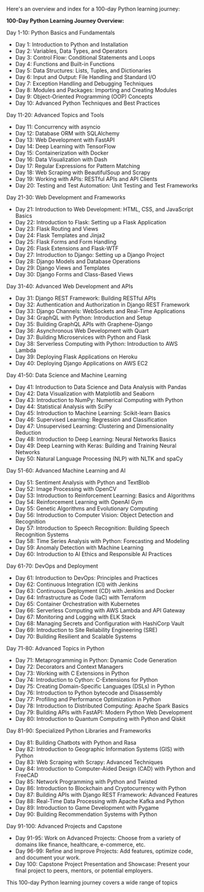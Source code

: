Here's an overview and index for a 100-day Python learning journey:

**100-Day Python Learning Journey Overview:**

Day 1-10: Python Basics and Fundamentals
- Day 1: Introduction to Python and Installation
- Day 2: Variables, Data Types, and Operators
- Day 3: Control Flow: Conditional Statements and Loops
- Day 4: Functions and Built-in Functions
- Day 5: Data Structures: Lists, Tuples, and Dictionaries
- Day 6: Input and Output: File Handling and Standard I/O
- Day 7: Exception Handling and Debugging Techniques
- Day 8: Modules and Packages: Importing and Creating Modules
- Day 9: Object-Oriented Programming (OOP) Concepts
- Day 10: Advanced Python Techniques and Best Practices

Day 11-20: Advanced Topics and Tools
- Day 11: Concurrency with asyncio
- Day 12: Database ORM with SQLAlchemy
- Day 13: Web Development with FastAPI
- Day 14: Deep Learning with TensorFlow
- Day 15: Containerization with Docker
- Day 16: Data Visualization with Dash
- Day 17: Regular Expressions for Pattern Matching
- Day 18: Web Scraping with BeautifulSoup and Scrapy
- Day 19: Working with APIs: RESTful APIs and API Clients
- Day 20: Testing and Test Automation: Unit Testing and Test Frameworks

Day 21-30: Web Development and Frameworks
- Day 21: Introduction to Web Development: HTML, CSS, and JavaScript Basics
- Day 22: Introduction to Flask: Setting up a Flask Application
- Day 23: Flask Routing and Views
- Day 24: Flask Templates and Jinja2
- Day 25: Flask Forms and Form Handling
- Day 26: Flask Extensions and Flask-WTF
- Day 27: Introduction to Django: Setting up a Django Project
- Day 28: Django Models and Database Operations
- Day 29: Django Views and Templates
- Day 30: Django Forms and Class-Based Views

Day 31-40: Advanced Web Development and APIs
- Day 31: Django REST Framework: Building RESTful APIs
- Day 32: Authentication and Authorization in Django REST Framework
- Day 33: Django Channels: WebSockets and Real-Time Applications
- Day 34: GraphQL with Python: Introduction and Setup
- Day 35: Building GraphQL APIs with Graphene-Django
- Day 36: Asynchronous Web Development with Quart
- Day 37: Building Microservices with Python and Flask
- Day 38: Serverless Computing with Python: Introduction to AWS Lambda
- Day 39: Deploying Flask Applications on Heroku
- Day 40: Deploying Django Applications on AWS EC2

Day 41-50: Data Science and Machine Learning
- Day 41: Introduction to Data Science and Data Analysis with Pandas
- Day 42: Data Visualization with Matplotlib and Seaborn
- Day 43: Introduction to NumPy: Numerical Computing with Python
- Day 44: Statistical Analysis with SciPy
- Day 45: Introduction to Machine Learning: Scikit-learn Basics
- Day 46: Supervised Learning: Regression and Classification
- Day 47: Unsupervised Learning: Clustering and Dimensionality Reduction
- Day 48: Introduction to Deep Learning: Neural Networks Basics
- Day 49: Deep Learning with Keras: Building and Training Neural Networks
- Day 50: Natural Language Processing (NLP) with NLTK and spaCy

Day 51-60: Advanced Machine Learning and AI
- Day 51: Sentiment Analysis with Python and TextBlob
- Day 52: Image Processing with OpenCV
- Day 53: Introduction to Reinforcement Learning: Basics and Algorithms
- Day 54: Reinforcement Learning with OpenAI Gym
- Day 55: Genetic Algorithms and Evolutionary Computing
- Day 56: Introduction to Computer Vision: Object Detection and Recognition
- Day 57: Introduction to Speech Recognition: Building Speech Recognition Systems
- Day 58: Time Series Analysis with Python: Forecasting and Modeling
- Day 59: Anomaly Detection with Machine Learning
- Day 60: Introduction to AI Ethics and Responsible AI Practices

Day 61-70: DevOps and Deployment
- Day 61: Introduction to DevOps: Principles and Practices
- Day 62: Continuous Integration (CI) with Jenkins
- Day 63: Continuous Deployment (CD) with Jenkins and Docker
- Day 64: Infrastructure as Code (IaC) with Terraform
- Day 65: Container Orchestration with Kubernetes
- Day 66: Serverless Computing with AWS Lambda and API Gateway
- Day 67: Monitoring and Logging with ELK Stack
- Day 68: Managing Secrets and Configuration with HashiCorp Vault
- Day 69: Introduction to Site Reliability Engineering (SRE)
- Day 70: Building Resilient and Scalable Systems

Day 71-80: Advanced Topics in Python
- Day 71: Metaprogramming in Python: Dynamic Code Generation
- Day 72: Decorators and Context Managers
- Day 73: Working with C Extensions in Python
- Day 74: Introduction to Cython: C-Extensions for Python
- Day 75: Creating Domain-Specific Languages (DSLs) in Python
- Day 76: Introduction to Python bytecode and Disassembly
- Day 77: Profiling and Performance Optimization in Python
- Day 78: Introduction to Distributed Computing: Apache Spark Basics
- Day 79: Building APIs with FastAPI: Modern Python Web Development
- Day 80: Introduction to Quantum Computing with Python and Qiskit

Day 81-90: Specialized Python Libraries and Frameworks
- Day 81: Building Chatbots with Python and Rasa
- Day 82: Introduction to Geographic Information Systems (GIS) with Python
- Day 83: Web Scraping with Scrapy: Advanced Techniques
- Day 84: Introduction to Computer-Aided Design (CAD) with Python and FreeCAD
- Day 85: Network Programming with Python and Twisted
- Day 86: Introduction to Blockchain and Cryptocurrency with Python
- Day 87: Building APIs with Django REST Framework: Advanced Features
- Day 88: Real-Time Data Processing with Apache Kafka and Python
- Day 89: Introduction to Game Development with Pygame
- Day 90: Building Recommendation Systems with Python

Day 91-100: Advanced Projects and Capstone
- Day 91-95: Work on Advanced Projects: Choose from a variety of domains like finance, healthcare, e-commerce, etc.
- Day 96-99: Refine and Improve Projects: Add features, optimize code, and document your work.
- Day 100: Capstone Project Presentation and Showcase: Present your final project to peers, mentors, or potential employers.

This 100-day Python learning journey covers a wide range of topics
